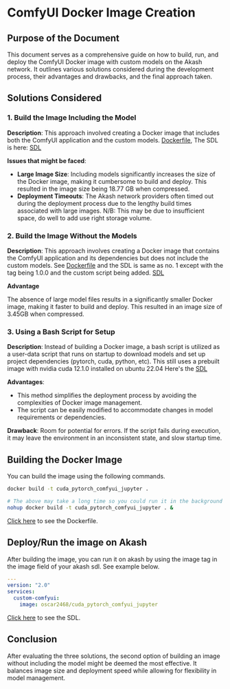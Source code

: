 # ComfyUI Docker Image Creation

## Purpose of the Document

This document serves as a comprehensive guide on how to build, run, and deploy the ComfyUI Docker image with custom models on the Akash network. It outlines various solutions considered during the development process, their advantages and drawbacks, and the final approach taken.

## Solutions Considered

### 1. Build the Image Including the Model

**Description**: This approach involved creating a Docker image that includes both the ComfyUI application and the custom models. [Dockerfile](./Dockerfile), The SDL is here: [SDL](./sdl.yml)

**Issues that might be faced**:

- **Large Image Size**: Including models significantly increases the size of the Docker image, making it cumbersome to build and deploy. This resulted in the image size being 18.77 GB when compressed.
- **Deployment Timeouts**: The Akash network providers often timed out during the deployment process due to the lengthy build times associated with large images. N/B: This may be due to insufficient space, do well to add use right storage volume.

### 2. Build the Image Without the Models

**Description**: This approach involves creating a Docker image that contains the ComfyUI application and its dependencies but does not include the custom models. See [Dockerfile](./Dockerfile_noModels) and the SDL is same as no. 1 except with the tag being 1.0.0 and the custom script being added. [SDL](./sdl_no_models.yml)

**Advantage**

The absence of large model files results in a significantly smaller Docker image, making it faster to build and deploy. This resulted in an image size of 3.45GB when compressed.

### 3. Using a Bash Script for Setup

**Description**: Instead of building a Docker image, a bash script is utilized as a user-data script that runs on startup to download models and set up project dependencies (pytorch, cuda, python, etc). This still uses a prebuilt image with nvidia cuda 12.1.0 installed on ubuntu 22.04 Here's the [SDL](./sdl_no_image.yml)

**Advantages**:

- This method simplifies the deployment process by avoiding the complexities of Docker image management.
- The script can be easily modified to accommodate changes in model requirements or dependencies.

**Drawback**:
Room for potential for errors. If the script fails during execution, it may leave the environment in an inconsistent state, and slow startup time.

## Building the Docker Image

You can build the image using the following commands.

```bash
docker build -t cuda_pytorch_comfyui_jupyter .

# The above may take a long time so you could run it in the background
nohup docker build -t cuda_pytorch_comfyui_jupyter . &
```

[Click here](./Dockerfile) to see the Dockerfile.

## Deploy/Run the image on Akash

After building the image, you can run it on akash by using the image tag in the image field of your akash sdl. See example below.

```yml
---
version: "2.0"
services:
  custom-comfyui:
    image: oscar2468/cuda_pytorch_comfyui_jupyter
```

[Click here](./sdl.yml) to see the SDL.

## Conclusion

After evaluating the three solutions, the second option of building an image without including the model might be deemed the most effective. It balances image size and deployment speed while allowing for flexibility in model management.
